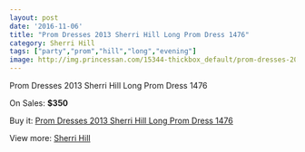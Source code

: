 ```yaml
---
layout: post
date: '2016-11-06'
title: "Prom Dresses 2013 Sherri Hill Long Prom Dress 1476"
category: Sherri Hill
tags: ["party","prom","hill","long","evening"]
image: http://img.princessan.com/15344-thickbox_default/prom-dresses-2013-sherri-hill-long-prom-dress-1476.jpg
---
```

Prom Dresses 2013 Sherri Hill Long Prom Dress 1476

On Sales: **$350**
<a href="https://www.princessan.com/en/sherri-hill/7148-prom-dresses-2013-sherri-hill-long-prom-dress-1476.html"><amp-img layout="responsive" width="600" height="600" src="//img.princessan.com/15344-thickbox_default/prom-dresses-2013-sherri-hill-long-prom-dress-1476.jpg" alt="Prom Dresses 2013 Sherri Hill Long Prom Dress 1476 0" /></a>
<a href="https://www.princessan.com/en/sherri-hill/7148-prom-dresses-2013-sherri-hill-long-prom-dress-1476.html"><amp-img layout="responsive" width="600" height="600" src="//img.princessan.com/15345-thickbox_default/prom-dresses-2013-sherri-hill-long-prom-dress-1476.jpg" alt="Prom Dresses 2013 Sherri Hill Long Prom Dress 1476 1" /></a>
<a href="https://www.princessan.com/en/sherri-hill/7148-prom-dresses-2013-sherri-hill-long-prom-dress-1476.html"><amp-img layout="responsive" width="600" height="600" src="//img.princessan.com/15346-thickbox_default/prom-dresses-2013-sherri-hill-long-prom-dress-1476.jpg" alt="Prom Dresses 2013 Sherri Hill Long Prom Dress 1476 2" /></a>

Buy it: [Prom Dresses 2013 Sherri Hill Long Prom Dress 1476](https://www.princessan.com/en/sherri-hill/7148-prom-dresses-2013-sherri-hill-long-prom-dress-1476.html "Prom Dresses 2013 Sherri Hill Long Prom Dress 1476")

View more: [Sherri Hill](https://www.princessan.com/en/57-sherri-hill "Sherri Hill")